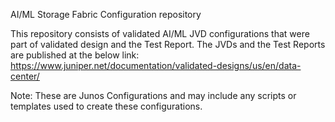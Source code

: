 AI/ML Storage Fabric Configuration repository

This repository consists of validated AI/ML JVD configurations that were part of validated design and the Test Report.
The JVDs and the Test Reports are published at the below link:
https://www.juniper.net/documentation/validated-designs/us/en/data-center/

Note: These are Junos Configurations and may include any scripts or templates used to create these configurations.
